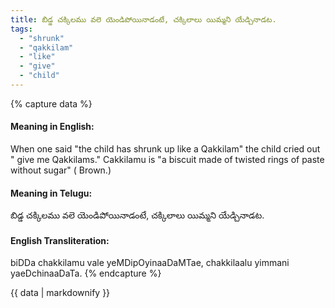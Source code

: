 ```yaml
---
title: బిడ్డ చక్కిలము వలె యెండిపోయినాడంటే, చక్కిలాలు యిమ్మని యేడ్చినాడట.
tags:
  - "shrunk"
  - "qakkilam"
  - "like"
  - "give"
  - "child"
---
```


{% capture data %}
#### Meaning in English:
When one said "the child has shrunk up like a Qakkilam" the child cried out " give me Qakkilams."
Cakkilamu is "a biscuit made of twisted rings of paste without sugar" ( Brown.)

#### Meaning in Telugu:
బిడ్డ చక్కిలము వలె యెండిపోయినాడంటే, చక్కిలాలు యిమ్మని యేడ్చినాడట.

#### English Transliteration:
biDDa chakkilamu vale yeMDipOyinaaDaMTae, chakkilaalu yimmani yaeDchinaaDaTa.
{% endcapture %}

<div class="notice">{{ data | markdownify }}</div>

